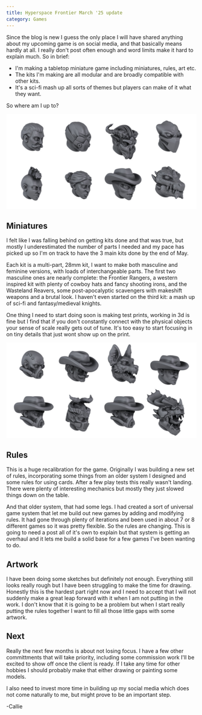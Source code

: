 ```yaml
---
title: Hyperspace Frontier March '25 update
category: Games
---
```


Since the blog is new I guess the only place I will have shared anything about my upcoming game is on social media, and that basically means hardly at all. I really don't post often enough and word limits make it hard to explain much. So in brief:

- I'm making a tabletop miniature game including miniatures, rules, art etc.
- The kits I'm making are all modular and are broadly compatible with other kits.
- It's a sci-fi mash up all sorts of themes but players can make of it what they want.

So where am I up to?

![image](\images\2025\hf-march-heads.jpg "A 3d render showing a variety of heads")

<!--more-->

## Miniatures

I felt like I was falling behind on getting kits done and that was true, but mostly I underestimated the number of parts I needed and my pace has picked up so I'm on track to have the 3 main kits done by the end of May.

Each kit is a multi-part, 28mm kit, I want to make both masculine and feminine versions, with loads of interchangeable parts. The first two masculine ones are nearly complete: the Frontier Rangers, a western inspired kit with plenty of cowboy hats and fancy shooting irons, and the Wasteland Reavers, some post-apocalyptic scavengers with makeshift weapons and a brutal look. I haven't even started on the third kit: a mash up of sci-fi and fantasy/medieval knights.

One thing I need to start doing soon is making test prints, working in 3d is fine but I find that if you don't constantly connect with the physical objects your sense of scale really gets out of tune. It's too easy to start focusing in on tiny details that just wont show up on the print.

![image](/images/2025/hf-march-heads2.jpg "A 3d render showing a variety of heads")

## Rules

This is a huge recalibration for the game. Originally I was building a new set of rules, incorporating some things from an older system I designed and some rules for using cards. After a few play tests this really wasn't landing. There were plenty of interesting mechanics but mostly they just slowed things down on the table.

And that older system, that had some legs. I had created a sort of universal game system that let me build out new games by adding and modifying rules. It had gone through plenty of iterations and been used in about 7 or 8 different games so it was pretty flexible. So the rules are changing. This is going to need a post all of it's own to explain but that system is getting an overhaul and it lets me build a solid base for a few games I've been wanting to do.

## Artwork

I have been doing some sketches but definitely not enough. Everything still looks really rough but I have been struggling to make the time for drawing. Honestly this is the hardest part right now and I need to accept that I will not suddenly make a great leap forward with it when I am not putting in the work. I don't know that it is going to be a problem but when I start really putting the rules together I want to fill all those little gaps with some artwork.

## Next

Really the next few months is about not losing focus. I have a few other committments that will take priority, including some commission work I'll be excited to show off once the client is ready. If I take any time for other hobbies I should probably make that either drawing or painting some models.

I also need to invest more time in building up my social media which does not come naturally to me, but might prove to be an important step.

-Callie